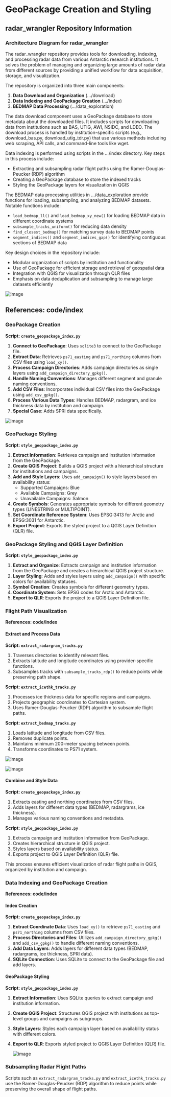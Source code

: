 # GeoPackage Creation and Styling

## radar_wrangler Repository Information

### Architecture Diagram for radar_wrangler

The radar_wrangler repository provides tools for downloading, indexing, and processing radar data from various Antarctic research institutions. It solves the problem of managing and organizing large amounts of radar data from different sources by providing a unified workflow for data acquisition, storage, and visualization.

The repository is organized into three main components:

1. **Data Download and Organization** (…/download)
2. **Data Indexing and GeoPackage Creation** (…/index)
3. **BEDMAP Data Processing** (…/data_exploration)

The data download component uses a GeoPackage database to store metadata about the downloaded files. It includes scripts for downloading data from institutions such as BAS, UTIG, AWI, NSIDC, and LDEO. The download process is handled by institution-specific scripts (e.g., download_bas.py, download_utig_tdr.py) that use various methods including web scraping, API calls, and command-line tools like wget.

Data indexing is performed using scripts in the …/index directory. Key steps in this process include:

- Extracting and subsampling radar flight paths using the Ramer-Douglas-Peucker (RDP) algorithm
- Creating a GeoPackage database to store the indexed tracks
- Styling the GeoPackage layers for visualization in QGIS

The BEDMAP data processing utilities in …/data_exploration provide functions for loading, subsampling, and analyzing BEDMAP datasets. Notable functions include:

- `load_bedmap_ll()` and `load_bedmap_xy_new()` for loading BEDMAP data in different coordinate systems
- `subsample_tracks_uniform()` for reducing data density
- `find_closest_bedmap()` for matching survey data to BEDMAP points
- `segment_indices()` and `segment_indices_gap()` for identifying contiguous sections of BEDMAP data

Key design choices in the repository include:

- Modular organization of scripts by institution and functionality
- Use of GeoPackage for efficient storage and retrieval of geospatial data
- Integration with QGIS for visualization through QLR files
- Emphasis on data deduplication and subsampling to manage large datasets efficiently

![image](https://github.com/user-attachments/assets/fcbe442e-894d-482e-b47d-bd36172bfcf5)


## References: code/index

### GeoPackage Creation

**Script: `create_geopackage_index.py`**

1. **Connect to GeoPackage**: Uses `sqlite3` to connect to the GeoPackage file.
2. **Extract Data**: Retrieves `ps71_easting` and `ps71_northing` columns from CSV files using `load_xy()`.
3. **Process Campaign Directories**: Adds campaign directories as single layers using `add_campaign_directory_gpkg()`.
4. **Handle Naming Conventions**: Manages different segment and granule naming conventions.
5. **Add CSV Files**: Incorporates individual CSV files into the GeoPackage using `add_csv_gpkg()`.
6. **Process Various Data Types**: Handles BEDMAP, radargram, and ice thickness data by institution and campaign.
7. **Special Case**: Adds SPRI data specifically.

![image](https://github.com/user-attachments/assets/9fed0c30-af4f-4e4f-9926-f9a9b3dd76d1)


### GeoPackage Styling

**Script: `style_geopackage_index.py`**

1. **Extract Information**: Retrieves campaign and institution information from the GeoPackage.
2. **Create QGIS Project**: Builds a QGIS project with a hierarchical structure for institutions and campaigns.
3. **Add and Style Layers**: Uses `add_campaign()` to style layers based on availability status:
   - Supported Campaigns: Blue
   - Available Campaigns: Grey
   - Unavailable Campaigns: Salmon
4. **Create Symbols**: Generates appropriate symbols for different geometry types (LINESTRING or MULTIPOINT).
5. **Set Coordinate Reference System**: Uses EPSG:3413 for Arctic and EPSG:3031 for Antarctic.
6. **Export Project**: Exports the styled project to a QGIS Layer Definition (QLR) file.

### GeoPackage Styling and QGIS Layer Definition

**Script: `style_geopackage_index.py`**

1. **Extract and Organize**: Extracts campaign and institution information from the GeoPackage and creates a hierarchical QGIS project structure.
2. **Layer Styling**: Adds and styles layers using `add_campaign()` with specific colors for availability statuses.
3. **Symbol Creation**: Creates symbols for different geometry types.
4. **Coordinate System**: Sets EPSG codes for Arctic and Antarctic.
5. **Export to QLR**: Exports the project to a QGIS Layer Definition file.

### Flight Path Visualization

**References: code/index**

#### Extract and Process Data

**Script: `extract_radargram_tracks.py`**

1. Traverses directories to identify relevant files.
2. Extracts latitude and longitude coordinates using provider-specific functions.
3. Subsamples tracks with `subsample_tracks_rdp()` to reduce points while preserving path shape.

**Script: `extract_icethk_tracks.py`**

1. Processes ice thickness data for specific regions and campaigns.
2. Projects geographic coordinates to Cartesian system.
3. Uses Ramer-Douglas-Peucker (RDP) algorithm to subsample flight paths.

**Script: `extract_bedmap_tracks.py`**

1. Loads latitude and longitude from CSV files.
2. Removes duplicate points.
3. Maintains minimum 200-meter spacing between points.
4. Transforms coordinates to PS71 system.

![image](https://github.com/user-attachments/assets/6dc95e65-9995-43e1-b7b1-e4fbfcf17e2f)

![image](https://github.com/user-attachments/assets/fd3c4099-5bc6-46fa-afa8-8019faba1809)



#### Combine and Style Data

**Script: `create_geopackage_index.py`**

1. Extracts easting and northing coordinates from CSV files.
2. Adds layers for different data types (BEDMAP, radargrams, ice thickness).
3. Manages various naming conventions and metadata.

**Script: `style_geopackage_index.py`**

1. Extracts campaign and institution information from GeoPackage.
2. Creates hierarchical structure in QGIS project.
3. Styles layers based on availability status.
4. Exports project to QGIS Layer Definition (QLR) file.

This process ensures efficient visualization of radar flight paths in QGIS, organized by institution and campaign.

### Data Indexing and GeoPackage Creation

**References: code/index**

#### Index Creation

**Script: `create_geopackage_index.py`**

1. **Extract Coordinate Data**: Uses `load_xy()` to retrieve `ps71_easting` and `ps71_northing` columns from CSV files.
2. **Process Directories and Files**: Utilizes `add_campaign_directory_gpkg()` and `add_csv_gpkg()` to handle different naming conventions.
3. **Add Data Layers**: Adds layers for different data types (BEDMAP, radargrams, ice thickness, SPRI data).
4. **SQLite Connection**: Uses SQLite to connect to the GeoPackage file and add layers.

#### GeoPackage Styling

**Script: `style_geopackage_index.py`**

1. **Extract Information**: Uses SQLite queries to extract campaign and institution information.
2. **Create QGIS Project**: Structures QGIS project with institutions as top-level groups and campaigns as subgroups.
3. **Style Layers**: Styles each campaign layer based on availability status with different colors.
4. **Export to QLR**: Exports styled project to QGIS Layer Definition (QLR) file.

   ![image](https://github.com/user-attachments/assets/3191b6b9-f34c-4755-be95-c00aca2f6df4)


### Subsampling Radar Flight Paths

Scripts such as `extract_radargram_tracks.py` and `extract_icethk_tracks.py` use the Ramer-Douglas-Peucker (RDP) algorithm to reduce points while preserving the overall shape of flight paths.
